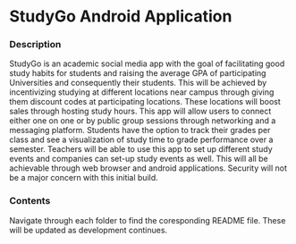 # StudyGo Android Application
### Description
StudyGo is an academic social media app with the goal of facilitating good study habits for students and raising the average GPA of participating Universities and consequently their students. This will be achieved by incentivizing studying at different locations near campus through giving them discount codes at participating locations. These locations will boost sales through hosting study hours. This app will allow users to connect either one on one or by public group sessions through networking and a messaging platform. Students have the option to track their grades per class and see a visualization of study time to grade performance over a semester. Teachers will be able to use this app to set up different study events and companies can set-up study events as well. This will all be achievable through web browser and android applications. Security will not be a major concern with this initial build.

### Contents
Navigate through each folder to find the coresponding README file. These will be updated as development continues.
